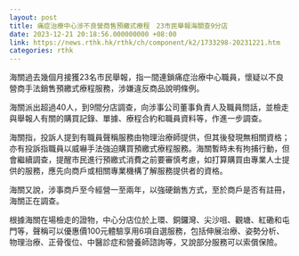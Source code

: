 ```yaml
---
layout: post
title: 痛症治療中心涉不良營商售預繳式療程　23市民舉報海關查9分店
date: 2023-12-21 20:18:56.000000000 +08:00
link: https://news.rthk.hk/rthk/ch/component/k2/1733298-20231221.htm
categories: rthk
---
```


海關過去幾個月接獲23名市民舉報，指一間連鎖痛症治療中心職員，懷疑以不良營商手法銷售預繳式療程服務，涉嫌違反商品說明條例。

海關派出超過40人，到9間分店調查，向涉事公司董事負責人及職員問話，並檢走與舉報人有關的購買記錄、單據、療程合約和職員資料等，作進一步調查。

海關指，投訴人提到有職員聲稱服務由物理治療師提供，但其後發現無相關資格；亦有投訴指職員以威嚇手法強迫購買預繳式療程服務。海關暫時未有拘捕行動，但會繼續調查，提醒市民進行預繳式消費之前要審慎考慮，如打算購買由專業人士提供的服務，應先向商戶或相關專業機構了解服務提供者的資格。

海關又說，涉事商戶至今經營一至兩年，以強硬銷售方式，至於商戶是否有註冊，海關正在調查。

根據海關在場檢走的證物，中心分店位於上環、銅鑼灣、尖沙咀、觀塘、紅磡和屯門等，聲稱可以優惠價100元體驗享用6項自選服務，包括伸展治療、姿勢分析、物理治療、正骨復位、中醫診症和營養師諮詢等，又說部分服務可以索償保險。
